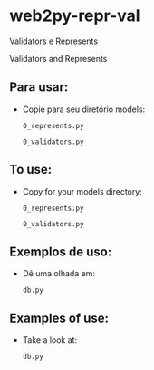 web2py-repr-val
===============

Validators e Represents

Validators and Represents
 
Para usar:
----------
 * Copie para seu diretório models: 

    ``0_represents.py``
    
    ``0_validators.py``

To use:
-------
 * Copy for your models directory:
 
    ``0_represents.py``
    
    ``0_validators.py``
     
Exemplos de uso:
----------------
 * Dê uma olhada em:   

     ``db.py``
   
Examples of use:
----------------
 * Take a look at:  

     ``db.py``
     